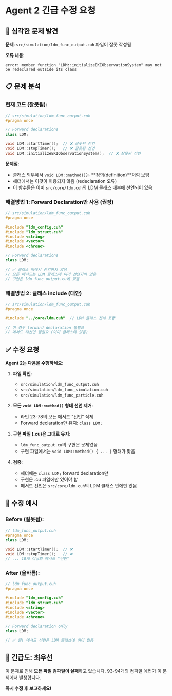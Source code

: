 # Agent 2 긴급 수정 요청

## 🔴 심각한 문제 발견

**문제**: `src/simulation/ldm_func_output.cuh` 파일이 잘못 작성됨

**오류 내용**:
```
error: member function "LDM::initializeEKIObservationSystem" may not be redeclared outside its class
```

## 📋 문제 분석

### 현재 코드 (잘못됨):
```cpp
// src/simulation/ldm_func_output.cuh
#pragma once

// Forward declarations
class LDM;

void LDM::startTimer();  // ❌ 잘못된 선언
void LDM::stopTimer();   // ❌ 잘못된 선언
void LDM::initializeEKIObservationSystem();  // ❌ 잘못된 선언
```

**문제점**:
- 클래스 외부에서 `void LDM::method()`는 **정의(definition)**처럼 보임
- 헤더에서는 이것이 허용되지 않음 (redeclaration 오류)
- 이 함수들은 이미 `src/core/ldm.cuh`의 LDM 클래스 내부에 선언되어 있음

### 해결방법 1: Forward Declaration만 사용 (권장)

```cpp
// src/simulation/ldm_func_output.cuh
#pragma once

#include "ldm_config.cuh"
#include "ldm_struct.cuh"
#include <string>
#include <vector>
#include <chrono>

// Forward declarations
class LDM;

// ✅ 클래스 밖에서 선언하지 않음
// 모든 메서드는 LDM 클래스에 이미 선언되어 있음
// 구현은 ldm_func_output.cu에 있음
```

### 해결방법 2: 클래스 include (대안)

```cpp
// src/simulation/ldm_func_output.cuh
#pragma once

#include "../core/ldm.cuh"  // LDM 클래스 전체 포함

// 이 경우 forward declaration 불필요
// 메서드 재선언 불필요 (이미 클래스에 있음)
```

## ✅ 수정 요청

**Agent 2는 다음을 수행하세요**:

1. **파일 확인**:
   - `src/simulation/ldm_func_output.cuh`
   - `src/simulation/ldm_func_simulation.cuh`
   - `src/simulation/ldm_func_particle.cuh`

2. **모든 `void LDM::method()` 형태 선언 제거**:
   - 라인 23-78의 모든 메서드 "선언" 삭제
   - Forward declaration만 유지: `class LDM;`

3. **구현 파일 (.cu)은 그대로 유지**:
   - `ldm_func_output.cu`의 구현은 문제없음
   - 구현 파일에서는 `void LDM::method() { ... }` 형태가 맞음

4. **검증**:
   - 헤더에는 `class LDM;` forward declaration만
   - 구현은 .cu 파일에만 있어야 함
   - 메서드 선언은 `src/core/ldm.cuh`의 LDM 클래스 안에만 있음

## 📝 수정 예시

### Before (잘못됨):
```cpp
// ldm_func_output.cuh
#pragma once
class LDM;

void LDM::startTimer();  // ❌
void LDM::stopTimer();   // ❌
// ... 10개 이상의 메서드 "선언"
```

### After (올바름):
```cpp
// ldm_func_output.cuh
#pragma once

#include "ldm_config.cuh"
#include "ldm_struct.cuh"
#include <string>
#include <vector>
#include <chrono>

// Forward declaration only
class LDM;

// ✅ 끝! 메서드 선언은 LDM 클래스에 이미 있음
```

## 🚨 긴급도: 최우선

이 문제로 인해 **모든 파일 컴파일이 실패**하고 있습니다.
93-94개의 컴파일 에러가 이 문제에서 발생합니다.

**즉시 수정 후 보고하세요!**